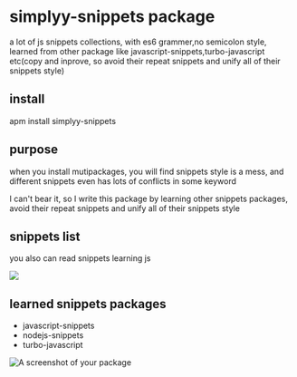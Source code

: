 # simplyy-snippets package
a lot of js snippets collections, with es6 grammer,no semicolon style, learned from other package like javascript-snippets,turbo-javascript etc(copy and inprove, so avoid their repeat snippets and unify all of their snippets style)

## install
apm install simplyy-snippets

## purpose
when you install mutipackages, you will find snippets style is a mess, and different snippets even has lots of conflicts in some keyword

I can't bear it, so I write this package by learning other snippets packages, avoid their repeat snippets and unify all of their snippets style

## snippets list
you also can read snippets learning js

![](http://7xkpdt.com1.z0.glb.clouddn.com/9f771f6c35cf419f2ddea1e0580a84d1.png)

## learned snippets packages
- javascript-snippets
- nodejs-snippets
- turbo-javascript

![A screenshot of your package](https://f.cloud.github.com/assets/69169/2290250/c35d867a-a017-11e3-86be-cd7c5bf3ff9b.gif)
